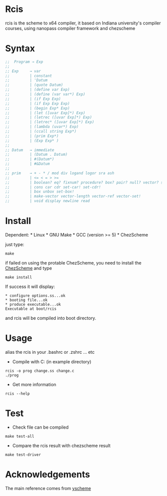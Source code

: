 Rcis
====
rcis is  the scheme to x64 compiler, it based on Indiana university's compiler courses, using nanopass compiler framework and chezscheme

Syntax
=====

```scheme
;;  Program → Exp
;;
;; Exp     → var
;;         | constant
;;         | 'Datum
;;         | (quote Datum)
;;         | (define var Exp)
;;         | (define (var var*) Exp)
;;         | (if Exp Exp)
;;         | (if Exp Exp Exp)
;;         | (begin Exp* Exp)
;;         | (let ([uvar Exp]*) Exp)
;;         | (letrec ([uvar Exp]*) Exp)
;;         | (letrec* ([uvar Exp]*) Exp)
;;         | (lambda (uvar*) Exp)
;;         | (ccall string Exp*)
;;         | (prim Exp*)
;;         | (Exp Exp* )
;;
;; Datum   → immediate
;;         | (Datum . Datum)
;;         | #(Datum*)
;;         | #&Datum
;;
;; prim    → + - * / mod div logand logor sra ash
;;         | <= < = > >=
;;         | boolean? eq? fixnum? procedure? box? pair? null? vector? string?
;;         | cons car cdr set-car! set-cdr!
;;         | box unbox set-box!
;;         | make-vector vector-length vector-ref vector-set!
;;         | void display newline read

```

Install
========

Dependent:
    * Linux
    * GNU Make
    * GCC (version >= 5)
    * ChezScheme

just type:
```shell
make
```
if failed on using the protable ChezScheme,
you need to install the [ChezScheme](https://github.com/cisco/ChezScheme) and type
```shell
make install
```
If success it will display:
```shell
* configure options.ss...ok
* booting file...ok
* produce executable...ok
Executable at boot/rcis
```

and rcis will be compiled into boot directory.


Usage
========

alias the rcis in your .bashrc or .zshrc ... etc

- Compile with C: (in example directory)
```shell
rcis -o prog change.ss change.c
./prog
```

- Get more information
```shell
rcis --help
```

Test
========

- Check file can be compiled
```
make test-all
```

- Compare the rcis result with chezscheme result
```
make test-driver
```

Acknowledgements
========

The main reference comes from [yscheme](https://github.com/yinwang0/yscheme)
